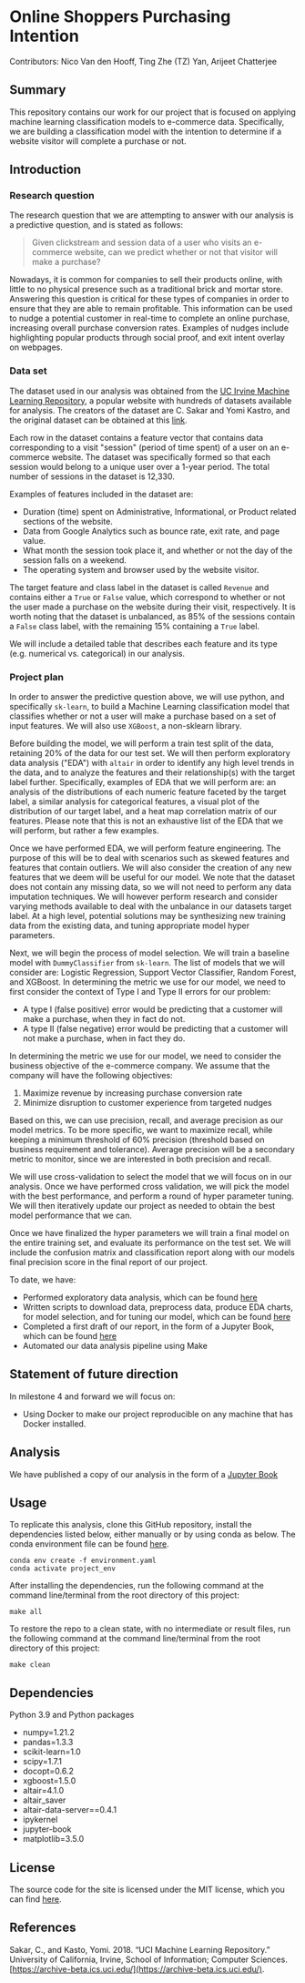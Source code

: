 
# Online Shoppers Purchasing Intention

Contributors: Nico Van den Hooff, Ting Zhe (TZ) Yan, Arijeet Chatterjee

## Summary

This repository contains our work for our project that is focused on applying machine learning classification models to e-commerce data. Specifically, we are building a classification model with the intention to determine if a website visitor will complete a purchase or not.

## Introduction

### Research question

The research question that we are attempting to answer with our analysis is a predictive question, and is stated as follows:
> Given clickstream and session data of a user who visits an e-commerce website, can we predict whether or not that visitor will make a purchase?

Nowadays, it is common for companies to sell their products online, with little to no physical presence such as a traditional brick and mortar store. Answering this question is critical for these types of companies in order to ensure that they are able to remain profitable. This information can be used to nudge a potential customer in real-time to complete an online purchase, increasing overall purchase conversion rates. Examples of nudges include highlighting popular products through social proof, and exit intent overlay on webpages.

### Data set

The dataset used in our analysis was obtained from the [UC Irvine Machine Learning Repository](https://archive-beta.ics.uci.edu/), a popular website with hundreds of datasets available for analysis. The creators of the dataset are C. Sakar and Yomi Kastro, and the original dataset can be obtained at this [link](https://archive-beta.ics.uci.edu/ml/datasets/online+shoppers+purchasing+intention+dataset).

Each row in the dataset contains a feature vector that contains data corresponding to a visit "session" (period of time spent) of a user on an e-commerce website. The dataset was specifically formed so that each session would belong to a unique user over a 1-year period. The total number of sessions in the dataset is 12,330.

Examples of features included in the dataset are:

- Duration (time) spent on Administrative, Informational, or Product related sections of the website.
- Data from Google Analytics such as bounce rate, exit rate, and page value.
- What month the session took place it, and whether or not the day of the session falls on a weekend.
- The operating system and browser used by the website visitor.

The target feature and class label in the dataset is called `Revenue` and contains either a `True` or `False` value, which correspond to whether or not the user made a purchase on the website during their visit, respectively. It is worth noting that the dataset is unbalanced, as 85% of the sessions contain a `False` class label, with the remaining 15% containing a `True` label.

We will include a detailed table that describes each feature and its type (e.g. numerical vs. categorical) in our analysis.

### Project plan

In order to answer the predictive question above, we will use python, and specifically `sk-learn`, to build a Machine Learning classification model that classifies whether or not a user will make a purchase based on a set of input features.  We will also use `XGBoost`, a non-sklearn library.

Before building the model, we will perform a train test split of the data, retaining 20% of the data for our test set. We will then perform exploratory data analysis ("EDA") with `altair` in order to identify any high level trends in the data, and to analyze the features and their relationship(s) with the target label further. Specifically, examples of EDA that we will perform are: an analysis of the distributions of each numeric feature faceted by the target label, a similar analysis for categorical features, a visual plot of the distribution of our target label, and a heat map correlation matrix of our features. Please note that this is not an exhaustive list of the EDA that we will perform, but rather a few examples.

Once we have performed EDA, we will perform feature engineering. The purpose of this will be to deal with scenarios such as skewed features and features that contain outliers. We will also consider the creation of any new features that we deem will be useful for our model. We note that the dataset does not contain any missing data, so we will not need to perform any data imputation techniques. We will however perform research and consider varying methods available to deal with the unbalance in our datasets target label. At a high level, potential solutions may be synthesizing new training data from the existing data, and tuning appropriate model hyper parameters.

Next, we will begin the process of model selection. We will train a baseline model with `DummyClassifier` from `sk-learn`. The list of models that we will consider are: Logistic Regression, Support Vector Classifier, Random Forest, and XGBoost. In determining the metric we use for our model, we need to first consider the context of Type I and Type II errors for our problem:

- A type I (false positive) error would be predicting that a customer will make a purchase, when they in fact do not.
- A type II (false negative) error would be predicting that a customer will not make a purchase, when in fact they do.

In determining the metric we use for our model, we need to consider the business objective of the e-commerce company. We assume that the company will have the following objectives: 

1. Maximize revenue by increasing purchase conversion rate
2. Minimize disruption to customer experience from targeted nudges

Based on this, we can use precision, recall, and average precision as our model metrics. To be more specific, we want to maximize recall, while keeping a minimum threshold of 60% precision (threshold based on business requirement and tolerance). Average precision will be a secondary metric to monitor, since we are interested in both precision and recall.

We will use cross-validation to select the model that we will focus on in our analysis. Once we have performed cross validation, we will pick the model with the best performance, and perform a round of hyper parameter tuning. We will then iteratively update our project as needed to obtain the best model performance that we can.

Once we have finalized the hyper parameters we will train a final model on the entire training set, and evaluate its performance on the test set. We will include the confusion matrix and classification report along with our models final precision score in the final report of our project.

To date, we have:

- Performed exploratory data analysis, which can be found [here](https://github.com/UBC-MDS/online-shoppers-purchasing-intention/tree/main/eda)
- Written scripts to download data, preprocess data, produce EDA charts, for model selection, and for tuning our model, which can be found [here](https://github.com/UBC-MDS/online-shoppers-purchasing-intention/tree/main/src)
- Completed a first draft of our report, in the form of a Jupyter Book, which can be found [here](https://github.com/UBC-MDS/online-shoppers-purchasing-intention/tree/main/reports)
- Automated our data analysis pipeline using Make

## Statement of future direction

In milestone 4 and forward we will focus on:

- Using Docker to make our project reproducible on any machine that has Docker installed.

## Analysis

We have published a copy of our analysis in the form of a [Jupyter Book](https://ubc-mds.github.io/online-shoppers-purchasing-intention/intro.html)

## Usage

To replicate this analysis, clone this GitHub repository, install the dependencies listed below, either manually or by using conda as below. The conda environment file can be found [here](https://github.com/UBC-MDS/online-shoppers-purchasing-intention/blob/main/environment.yml).

```
conda env create -f environment.yaml
conda activate project_env
```

After installing the dependencies, run the following command at the command line/terminal from the root directory of this project:

```
make all
```

To restore the repo to a clean state, with no intermediate or result files, run the following command at the command line/terminal from the root directory of this project:

```
make clean
```

<!-- 
```
The suggested way to run this analysis is as below:
# download data
python src/download_data.py --url=https://archive.ics.uci.edu/ml/machine-learning-databases/00468/online_shoppers_intention.csv --out_path=data/raw/online_shoppers_intention.csv

# pre-process data
python src/data_preprocess.py --input_path=data/raw/online_shoppers_intention.csv --output_path=data/processed/ --test_size=0.2

# create explanatory data analysis figures and write to file
python src/eda_charts.py --input_path=data/processed/train-eda.csv --output_path=results/

# model selection
python src/model_selection.py --train=data/processed/train.csv --test=data/processed/test.csv --output_path=results/

# tune model
python src/tune_model.py --train=data/processed/train.csv --test=data/processed/test.csv --output_path=results/

# render final report
jupyter-book build -all reports/
``` -->

## Dependencies

Python 3.9 and Python packages

- numpy=1.21.2
- pandas=1.3.3
- scikit-learn=1.0
- scipy=1.7.1
- docopt=0.6.2
- xgboost=1.5.0
- altair=4.1.0
- altair_saver
- altair-data-server==0.4.1
- ipykernel
- jupyter-book
- matplotlib=3.5.0 

## License

The source code for the site is licensed under the MIT license, which you can find [here](https://github.com/UBC-MDS/online-shoppers-purchasing-intention/blob/main/LICENSE).

## References

Sakar, C., and Kasto, Yomi. 2018. “UCI Machine Learning Repository.” University of California, Irvine, School of Information; Computer Sciences. [https://archive-beta.ics.uci.edu/](https://archive-beta.ics.uci.edu/).
